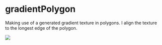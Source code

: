 # gradientPolygon

Making use of a generated gradient texture in polygons. I align the texture to the longest edge of the polygon.

![](https://raw.githubusercontent.com/hamoid/Fun-Programming/master/processing/ideas/2015/03/gradientPolygon/thumb.jpg)

